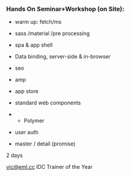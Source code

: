 
### Hands On Seminar+Workshop (on Site):

- warm up: fetch/ms
- sass /material /pre processing
- spa & app shell

- Data binding, server-side & in-browser
- seo
- amp 

- app store 
- standard web components
- + Polymer
- user auth
- master / detail (promise)

2 days 

vic@eml.cc
IDC Trainer of the Year